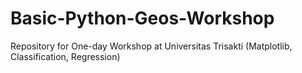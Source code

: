 # Basic-Python-Geos-Workshop
Repository for One-day Workshop at Universitas Trisakti (Matplotlib, Classification, Regression)
